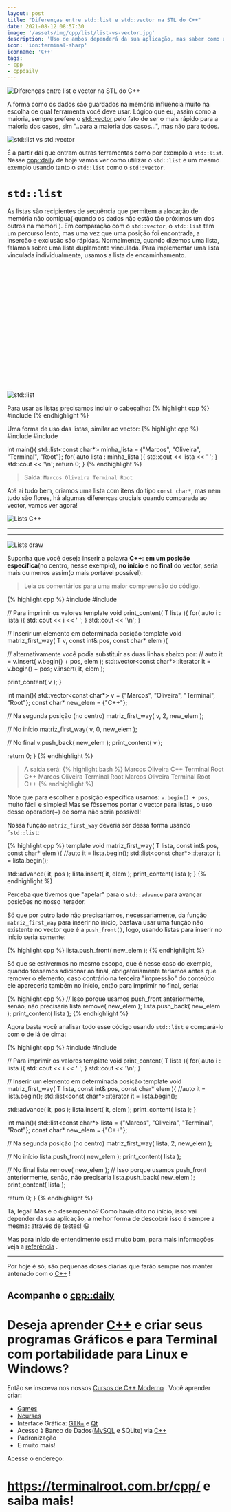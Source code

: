 ```yaml
---
layout: post
title: "Diferenças entre std::list e std::vector na STL do C++"
date: 2021-08-12 08:57:30
image: '/assets/img/cpp/list/list-vs-vector.jpg'
description: 'Uso de ambos dependerá da sua aplicação, mas saber como utilizar é tão importante quanto como.'
icon: 'ion:terminal-sharp'
iconname: 'C++'
tags:
- cpp
- cppdaily
---
```


![Diferenças entre list e vector na STL do C++](/assets/img/cpp/list/list-vs-vector.jpg)

A forma como os dados são guardados na memória influencia muito na escolha de qual ferramenta você deve usar. Lógico que eu, assim como a maioria, sempre prefere o [std::vector](https://terminalroot.com.br/2021/04/cpp-vector-bidimensional.html) pelo fato de ser o mais rápido para a maioria dos casos, sim "..para a maioria dos casos...", mas não para todos.

![std::list vs std::vector](/assets/img/cpp/list/list-vector-cpp-1.jpg)

É a partir daí que entram outras ferramentas como por exemplo a `std::list`. Nesse [cpp::daily](https://terminalroot.com.br/tags#cppdaily) de hoje vamos ver como utilizar o `std::list` e um mesmo exemplo usando tanto o `std::list` como o `std::vector`.

# `std::list`
As listas são recipientes de sequência que permitem a alocação de memória não contígua( quando os dados não estão tão próximos um dos outros na memóri ). Em comparação com o `std::vector`, o `std::list` tem um percurso lento, mas uma vez que uma posição foi encontrada, a inserção e exclusão são rápidas. Normalmente, quando dizemos uma lista, falamos sobre uma lista duplamente vinculada. Para implementar uma lista vinculada individualmente, usamos a lista de encaminhamento.

<!-- QUADRADO -->
<script async src="//pagead2.googlesyndication.com/pagead/js/adsbygoogle.js"></script>
<ins class="adsbygoogle"
style="display:inline-block;width:336px;height:280px"
data-ad-client="ca-pub-2838251107855362"
data-ad-slot="5351066970"></ins>
<script>
(adsbygoogle = window.adsbygoogle || []).push({});
</script>


![std::list](/assets/img/cpp/list/list-vector-cpp-0.jpg)

Para usar as listas precisamos incluir o cabeçalho:
{% highlight cpp %}
#include <list>
{% endhighlight %}

Uma forma de uso das listas, similar ao vector:
{% highlight cpp %}
#include <iostream>
#include <list>

int main(){
  std::list<const char*> minha_lista = {"Marcos", "Oliveira", "Terminal", "Root"};
  for( auto lista : minha_lista ){
    std::cout << lista << ' ';
  }
  std::cout << '\n';
  return 0;
}
{% endhighlight %}
> Saída: `Marcos Oliveira Terminal Root`

Até aí tudo bem, criamos uma lista com itens do tipo `const char*`, mas nem tudo são flores, há algumas diferenças cruciais quando comparada ao vector, vamos ver agora!

![Lists C++](/assets/img/cpp/list/range-rbegin-rend.jpg)

---

<!-- RETANGULO LARGO 2 -->
<script async src="//pagead2.googlesyndication.com/pagead/js/adsbygoogle.js"></script>
<ins class="adsbygoogle"
style="display:block; text-align:center;"
data-ad-layout="in-article"
data-ad-format="fluid"
data-ad-client="ca-pub-2838251107855362"
data-ad-slot="8549252987"></ins>
<script>
(adsbygoogle = window.adsbygoogle || []).push({});
</script>

---

![Lists draw](/assets/img/cpp/list/list-vs-vector-cpp.jpg)

Suponha que você deseja inserir a palavra **C++**: **em um posição específica**(no centro, nesse exemplo), **no início** e **no final** do vector, seria mais ou menos assim(o mais portável possível):
> Leia os comentários para uma maior compreensão do código.

{% highlight cpp %}
#include <iostream>
#include <vector>

// Para imprimir os valores
template<typename T>
void print_content( T lista ){
  for( auto i : lista ){
    std::cout << i << ' ';
  }
  std::cout << '\n';
}

// Inserir um elemento em determinada posição
template<typename T>
void matriz_first_way( T v, const int& pos, const char* elem ){

  // alternativamente você podia substituir as duas linhas abaixo por:
  // auto it = v.insert( v.begin() + pos, elem );
  std::vector<const char*>::iterator it = v.begin() + pos;
  v.insert( it, elem ); 

  print_content( v );
}

int main(){
  std::vector<const char*> v = {"Marcos", "Oliveira", "Terminal", "Root"};
  const char* new_elem = {"C++"};

  // Na segunda posição (no centro)
  matriz_first_way( v, 2, new_elem );

  // No início
  matriz_first_way( v, 0, new_elem );

  // No final
  v.push_back( new_elem );
  print_content( v );

  return 0;
}
{% endhighlight %}
> A saída será:
{% highlight bash %}
Marcos Oliveira C++ Terminal Root
C++ Marcos Oliveira Terminal Root
Marcos Oliveira Terminal Root C++
{% endhighlight %}

Note que para escolher a posição específica usamos: `v.begin() + pos`, muito fácil e simples! Mas se fôssemos portar o vector para listas, o uso desse operador(+) de soma não seria possível!

Nossa função `matriz_first_way` deveria ser dessa forma usando `´std::list`:

{% highlight cpp %}
template<typename T>
void matriz_first_way( T lista, const int& pos, const char* elem ){
  //auto it = lista.begin();
  std::list<const char*>::iterator it = lista.begin();

  std::advance( it, pos );
  lista.insert( it, elem );
  print_content( lista );
}
{% endhighlight %}

Perceba que tivemos que "apelar" para o `std::advance` para avançar posições no nosso iterador.

Só que por outro lado não precisaríamos, necessariamente, da função `matriz_first_way` para inserir no início, bastava usar uma função não existente no vector que é a `push_front()`, logo, usando listas para inserir no início seria somente:

{% highlight cpp %}
lista.push_front( new_elem );
{% endhighlight %}

Só que se estivermos no mesmo escopo, que é nesse caso do exemplo, quando fôssemos adicionar ao final, obrigatoriamente teríamos antes que remover o elemento, caso contrário na terceira "impressão" do conteúdo ele apareceria também no início, então para imprimir no final, seria:

{% highlight cpp %}
// Isso porque usamos push_front anteriormente, senão, não precisaria
lista.remove( new_elem ); 
lista.push_back( new_elem );
print_content( lista );
{% endhighlight %}

Agora basta você analisar todo esse código usando `std::list` e compará-lo com o de lá de cima:

{% highlight cpp %}
#include <iostream>
#include <list>

// Para imprimir os valores
template<typename T>
void print_content( T lista ){
  for( auto i : lista ){
    std::cout << i << ' ';
  }
  std::cout << '\n';
}

// Inserir um elemento em determinada posição
template<typename T>
void matriz_first_way( T lista, const int& pos, const char* elem ){
  //auto it = lista.begin();
  std::list<const char*>::iterator it = lista.begin();

  std::advance( it, pos );
  lista.insert( it, elem );
  print_content( lista );
}

int main(){
  std::list<const char*> lista = {"Marcos", "Oliveira", "Terminal", "Root"};
  const char* new_elem = {"C++"};

  // Na segunda posição (no centro)
  matriz_first_way( lista, 2, new_elem );

  // No início
  lista.push_front( new_elem );
  print_content( lista );

  // No final
  lista.remove( new_elem ); // Isso porque usamos push_front anteriormente, senão, não precisaria
  lista.push_back( new_elem );
  print_content( lista );

  return 0;
}
{% endhighlight %}

Tá, legal! Mas e o desempenho? Como havia dito no início, isso vai depender da sua aplicação, a melhor forma de descobrir isso é sempre a mesma: através de testes! 😃 

Mas para início de entendimento está muito bom, para mais informações veja a [referência](https://en.cppreference.com/w/cpp/container/list) .

---

Por hoje é só, são pequenas doses diárias que farão sempre nos manter antenado com o [C++](https://terminalroot.com.br/cpp/) !

## Acompanhe o [cpp::daily](https://terminalroot.com.br/tags#cppdaily)

# Deseja aprender [C++](https://terminalroot.com.br/cpp/) e criar seus programas Gráficos e para Terminal com portabilidade para Linux e Windows?
Então se inscreva nos nossos [Cursos de C++ Moderno](https://terminalroot.com.br/cpp/) . Você aprender criar:
- [Games](https://terminalroot.com.br/tags#games)
- [Ncurses](https://terminalroot.com.br/2021/02/crie-programas-graficos-no-terminal-com-cpp-e-ncurses.html)
- Interface Gráfica: [GTK+](https://terminalroot.com.br/2020/08/anjuta-o-melhor-ide-para-c-com-gtkmm.html) e [Qt](https://terminalroot.com.br/2021/02/gerencie-suas-contas-financeiras-pessoais-com-terminal-finances.html)
- Acesso à Banco de Dados([MySQL](https://terminalroot.com.br/mysql/) e SQLite) via [C++](https://terminalroot.com.br/cpp/)
- Padronização
- E muito mais!

Acesse o endereço:
# <https://terminalroot.com.br/cpp/> e saiba mais!


<!--
https://www.geeksforgeeks.org/list-insert-in-c-stl/
-->
